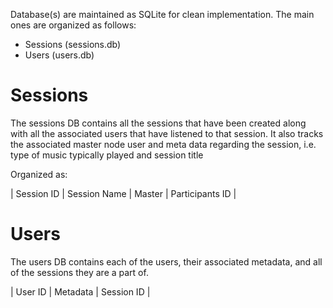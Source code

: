 Database(s) are maintained as SQLite for clean implementation. The main
ones are organized as follows:

- Sessions (sessions.db)
- Users    (users.db)

# Sessions
The sessions DB contains all the sessions that have been created along with
all the associated users that have listened to that session. It also tracks
the associated master node user and meta data regarding the session, i.e.
type of music typically played and session title

Organized as:

| Session ID | Session Name | Master | Participants ID | 

# Users
The users DB contains each of the users, their associated metadata, and all
of the sessions they are a part of.

| User ID | Metadata | Session ID |